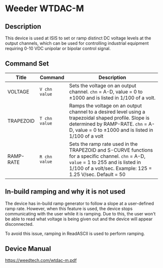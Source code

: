 # Weeder WTDAC-M

## Description

This device is used at ISIS to set or ramp distinct DC voltage levels at the 
output channels, which can be used for controlling industrial equipment requiring
0-10 VDC unipolar or bipolar control signal.


## Command Set


| Title | Command | Description |
| ---  | ---  | --- |
| VOLTAGE     | `V chn value` | Sets the voltage on an output channel. `chn` = A-D, value = 0 to ±1000 and is listed in 1/100 of a volt.
| TRAPEZOID   | `T chn value` | Ramps the voltage on an output channel to a desired level using a trapezoidal shaped profile. Slope is determined by RAMP-RATE. `chn` = A-D, value = 0 to ±1000 and is listed in 1/100 of a volt
| RAMP-RATE      | `R chn value` | Sets the ramp rate used in the TRAPEZOID and S-CURVE functions for a specific channel. `chn` = A-D, `value` = 1 to 255 and is listed in 1/100 of a volt/sec. Example: 125 = 1.25 V/sec. Default = 50

## In-build ramping and why it is not used

The device has in-build ramp generator to follow a slope at a user-defined ramp rate. 
However, when this feature is used, the device stops communicating with the user while it is ramping.
Due to this, the user won't be able to read what voltage is being given out and the device will appear
disconnected.

To avoid this issue, ramping in ReadASCII is used to perform ramping.

## Device Manual
https://weedtech.com/wtdac-m.pdf
 

